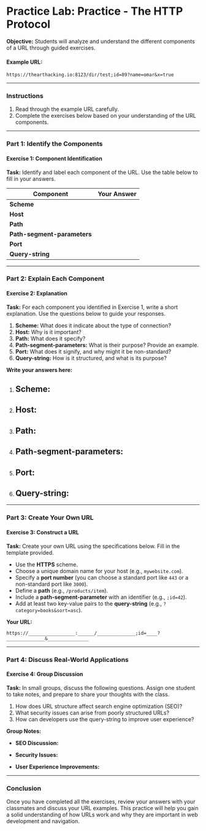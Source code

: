  

# Practice Lab: Practice - The HTTP Protocol


**Objective:** Students will analyze and understand the different components of a URL through guided exercises.

#### Example URL:
```
https://thearthacking.io:8123/dir/test;id=89?name=omar&x=true
```

---

### Instructions

1. Read through the example URL carefully.
2. Complete the exercises below based on your understanding of the URL components.

---

### Part 1: Identify the Components

#### Exercise 1: Component Identification
**Task:** Identify and label each component of the URL. Use the table below to fill in your answers.

| Component                   | Your Answer                |
|-----------------------------|----------------------------|
| **Scheme**                  |                            |
| **Host**                    |                            |
| **Path**                    |                            |
| **Path-segment-parameters** |                            |
| **Port**                    |                            |
| **Query-string**            |                            |

---

### Part 2: Explain Each Component

#### Exercise 2: Explanation
**Task:** For each component you identified in Exercise 1, write a short explanation. Use the questions below to guide your responses.

1. **Scheme:** What does it indicate about the type of connection?
2. **Host:** Why is it important?
3. **Path:** What does it specify?
4. **Path-segment-parameters:** What is their purpose? Provide an example.
5. **Port:** What does it signify, and why might it be non-standard?
6. **Query-string:** How is it structured, and what is its purpose?

**Write your answers here:**

1. **Scheme:** 
   - 
2. **Host:** 
   - 
3. **Path:** 
   - 
4. **Path-segment-parameters:** 
   - 
5. **Port:** 
   - 
6. **Query-string:** 
   - 

---

### Part 3: Create Your Own URL

#### Exercise 3: Construct a URL
**Task:** Create your own URL using the specifications below. Fill in the template provided.

- Use the **HTTPS** scheme.
- Choose a unique domain name for your host (e.g., `mywebsite.com`).
- Specify a **port number** (you can choose a standard port like `443` or a non-standard port like `3000`).
- Define a **path** (e.g., `/products/item`).
- Include a **path-segment-parameter** with an identifier (e.g., `;id=42`).
- Add at least two key-value pairs to the **query-string** (e.g., `?category=books&sort=asc`).

**Your URL:** 
```
https://_________________:______/______________;id=____?______________&_______________
```

---

### Part 4: Discuss Real-World Applications

#### Exercise 4: Group Discussion
**Task:** In small groups, discuss the following questions. Assign one student to take notes, and prepare to share your thoughts with the class.

1. How does URL structure affect search engine optimization (SEO)?
2. What security issues can arise from poorly structured URLs?
3. How can developers use the query-string to improve user experience?

**Group Notes:**
- **SEO Discussion:**
  
- **Security Issues:**
  
- **User Experience Improvements:**

---

### Conclusion

Once you have completed all the exercises, review your answers with your classmates and discuss your URL examples. This practice will help you gain a solid understanding of how URLs work and why they are important in web development and navigation.

